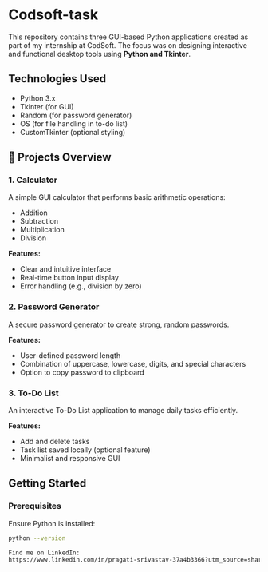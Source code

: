 # Codsoft-task
This repository contains three GUI-based Python applications created as part of my internship at CodSoft. The focus was on designing interactive and functional desktop tools using **Python and Tkinter**.

##  Technologies Used
- Python 3.x
- Tkinter (for GUI)
- Random (for password generator)
- OS (for file handling in to-do list)
- CustomTkinter (optional styling)

## 📱 Projects Overview

### 1. Calculator

A simple GUI calculator that performs basic arithmetic operations:
- Addition
- Subtraction
- Multiplication
- Division

**Features:**
- Clear and intuitive interface
- Real-time button input display
- Error handling (e.g., division by zero)

### 2.  Password Generator

A secure password generator to create strong, random passwords.

**Features:**
- User-defined password length
- Combination of uppercase, lowercase, digits, and special characters
- Option to copy password to clipboard

### 3.  To-Do List

An interactive To-Do List application to manage daily tasks efficiently.

**Features:**
- Add and delete tasks
- Task list saved locally (optional feature)
- Minimalist and responsive GUI

##  Getting Started

### Prerequisites
Ensure Python is installed:
```bash
python --version

Find me on LinkedIn:
https://www.linkedin.com/in/pragati-srivastav-37a4b3366?utm_source=share&utm_campaign=share_via&utm_content=profile&utm_medium=android_app
